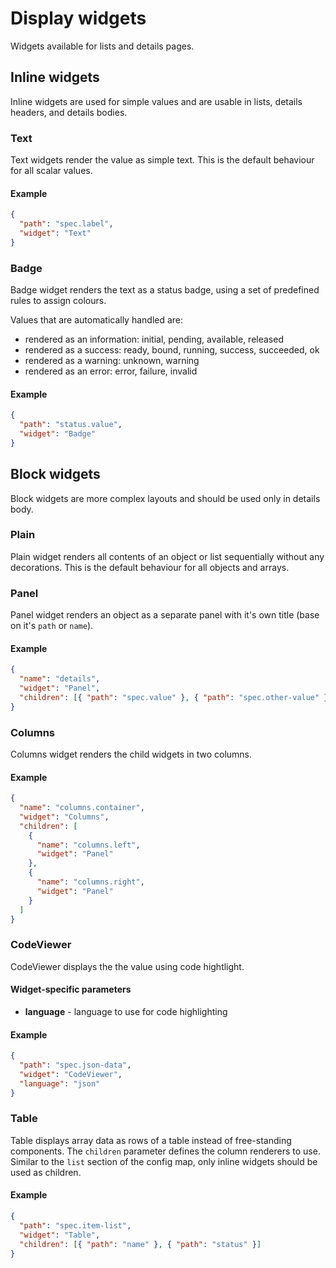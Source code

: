 # Display widgets

Widgets available for lists and details pages.

## Inline widgets

Inline widgets are used for simple values and are usable in lists, details headers, and details bodies.

### Text

Text widgets render the value as simple text. This is the default behaviour for all scalar values.

#### Example

```json
{
  "path": "spec.label",
  "widget": "Text"
}
```

### Badge

Badge widget renders the text as a status badge, using a set of predefined rules to assign colours.

Values that are automatically handled are:

- rendered as an information: initial, pending, available, released
- rendered as a success: ready, bound, running, success, succeeded, ok
- rendered as a warning: unknown, warning
- rendered as an error: error, failure, invalid

#### Example

```json
{
  "path": "status.value",
  "widget": "Badge"
}
```

## Block widgets

Block widgets are more complex layouts and should be used only in details body.

### Plain

Plain widget renders all contents of an object or list sequentially without any decorations. This is the default behaviour for all objects and arrays.

### Panel

Panel widget renders an object as a separate panel with it's own title (base on it's `path` or `name`).

#### Example

```json
{
  "name": "details",
  "widget": "Panel",
  "children": [{ "path": "spec.value" }, { "path": "spec.other-value" }]
}
```

### Columns

Columns widget renders the child widgets in two columns.

#### Example

```json
{
  "name": "columns.container",
  "widget": "Columns",
  "children": [
    {
      "name": "columns.left",
      "widget": "Panel"
    },
    {
      "name": "columns.right",
      "widget": "Panel"
    }
  ]
}
```

### CodeViewer

CodeViewer displays the the value using code hightlight.

#### Widget-specific parameters

- **language** - language to use for code highlighting

#### Example

```json
{
  "path": "spec.json-data",
  "widget": "CodeViewer",
  "language": "json"
}
```

### Table

Table displays array data as rows of a table instead of free-standing components. The `children` parameter defines the column renderers to use. Similar to the `list` section of the config map, only inline widgets should be used as children.

#### Example

```json
{
  "path": "spec.item-list",
  "widget": "Table",
  "children": [{ "path": "name" }, { "path": "status" }]
}
```
